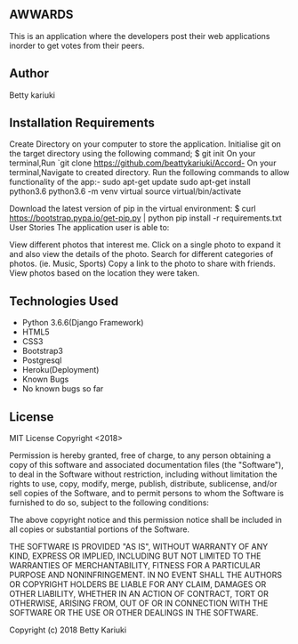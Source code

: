 ## AWWARDS
This is an application where the developers post their web applications inorder to get votes from their peers.

## Author
Betty kariuki


## Installation Requirements
Create Directory on your computer to store the application.
Initialise git on the target directory using the following command; $ git init
On your terminal,Run `git clone https://github.com/beattykariuki/Accord-
On your terminal,Navigate to created directory.
Run the following commands to allow functionality of the app:-
sudo apt-get update sudo apt-get install python3.6 python3.6 -m venv virtual source virtual/bin/activate

Download the latest version of pip in the virtual environment: $ curl https://bootstrap.pypa.io/get-pip.py | python pip install -r requirements.txt
User Stories
The application user is able to:

View different photos that interest me.
Click on a single photo to expand it and also view the details of the photo.
Search for different categories of photos. (ie. Music, Sports)
Copy a link to the photo to share with friends.
View photos based on the location they were taken.

## Technologies Used
* Python 3.6.6(Django Framework)
* HTML5
* CSS3
* Bootstrap3
* Postgresql
* Heroku(Deployment)
* Known Bugs
* No known bugs so far

## License
MIT License Copyright <2018>

Permission is hereby granted, free of charge, to any person obtaining a copy of this software and associated documentation files (the "Software"), to deal in the Software without restriction, including without limitation the rights to use, copy, modify, merge, publish, distribute, sublicense, and/or sell copies of the Software, and to permit persons to whom the Software is furnished to do so, subject to the following conditions:

The above copyright notice and this permission notice shall be included in all copies or substantial portions of the Software.

THE SOFTWARE IS PROVIDED "AS IS", WITHOUT WARRANTY OF ANY KIND, EXPRESS OR IMPLIED, INCLUDING BUT NOT LIMITED TO THE WARRANTIES OF MERCHANTABILITY, FITNESS FOR A PARTICULAR PURPOSE AND NONINFRINGEMENT. IN NO EVENT SHALL THE AUTHORS OR COPYRIGHT HOLDERS BE LIABLE FOR ANY CLAIM, DAMAGES OR OTHER LIABILITY, WHETHER IN AN ACTION OF CONTRACT, TORT OR OTHERWISE, ARISING FROM, OUT OF OR IN CONNECTION WITH THE SOFTWARE OR THE USE OR OTHER DEALINGS IN THE SOFTWARE.

Copyright (c) 2018 Betty Kariuki